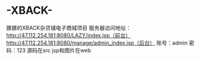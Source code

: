 # -XBACK-
豚豚的XBACK杂货铺电子商城项目
 服务器访问地址：http://47.112.254.181:8080/LAZY/index.jsp（前台）
                     http://47.112.254.181:8080/manage/admin_index.jsp（后台）
     账号：admin  密码：123
源码在src
jsp和图片在web
